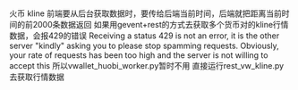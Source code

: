 ##
火币 kline 前端要从后台获取数据时，要传给后端当前时间，后端就把距离当前时间的前2000条数据返回
如果用gevent+rest的方式去获取多个货币对的kline行情数据，会报429的错误
Receiving a status 429 is not an error, it is the other server "kindly" asking you to please stop spamming requests.
 Obviously, your rate of requests has been too high and the server is not willing to accept this
 所以vwallet_huobi_worker.py暂时不用
 直接运行rest_vw_kline.py去获取行情数据



